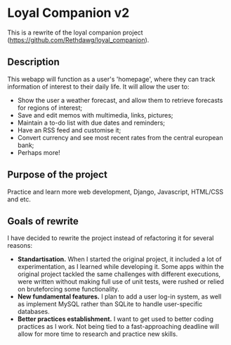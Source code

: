 # Loyal Companion v2
This is a rewrite of the loyal companion project (https://github.com/Rethdawg/loyal_companion).

## Description

This webapp will function as a user's 'homepage', where they can track information of interest to their daily life. It will allow the user to:
- Show the user a weather forecast, and allow them to retrieve forecasts for regions of interest;
- Save and edit memos with multimedia, links, pictures;
- Maintain a to-do list with due dates and reminders;
- Have an RSS feed and customise it;
- Convert currency and see most recent rates from the central european bank;
- Perhaps more!

## Purpose of the project

Practice and learn more web development, Django, Javascript, HTML/CSS and etc.

## Goals of rewrite
I have decided to rewrite the project instead of refactoring it for several reasons:

- **Standartisation.** When I started the original project, it included a lot of experimentation, as I learned while developing it. Some apps within the original project tackled the same challenges with different executions, were written without making full use of unit tests, were rushed or relied on bruteforcing some functionality.
- **New fundamental features.** I plan to add a user log-in system, as well as implement MySQL rather than SQLite to handle user-specific databases.
- **Better practices establishment.** I want to get used to better coding practices as I work. Not being tied to a fast-approaching deadline will allow for more time to research and practice new skills.